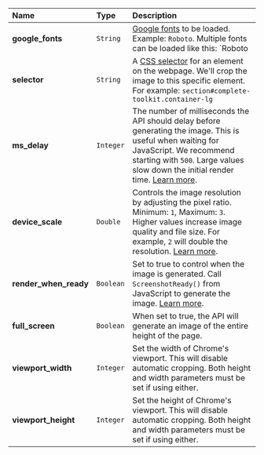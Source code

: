 | Name        | Type          | Description |
|:-------------|:------------------|:------|
| **google_fonts**   | `String` | [Google fonts](/parameters/google_fonts/) to be loaded. Example: `Roboto`. Multiple fonts can be loaded like this: `Roboto|Open Sans`  |
| **selector**  | `String` | A [CSS selector](/guides/selector/) for an element on the webpage. We'll crop the image to this specific element. For example: `section#complete-toolkit.container-lg` |
| **ms_delay**   | `Integer` | The number of milliseconds the API should delay before generating the image. This is useful when waiting for JavaScript. We recommend starting with `500`. Large values slow down the initial render time. [Learn more](/parameters/ms_delay/). |
| **device_scale**   | `Double` | Controls the image resolution by adjusting the pixel ratio. Minimum: `1`, Maximum: `3`. Higher values increase image quality and file size. For example, `2` will double the resolution. [Learn more](/parameters/device_scale/). |
| **render_when_ready**   | `Boolean` | Set to true to control when the image is generated. Call `ScreenshotReady()` from JavaScript to generate the image. [Learn more](/parameters/render_when_ready/). |
| **full_screen**   | `Boolean` | When set to true, the API will generate an image of the entire height of the page. |
| **viewport_width**   | `Integer` | Set the width of Chrome's viewport. This will disable automatic cropping. Both height and width parameters must be set if using either. |
| **viewport_height**   | `Integer` | Set the height of Chrome's viewport. This will disable automatic cropping. Both height and width parameters must be set if using either. | 